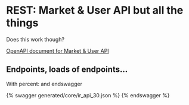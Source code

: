 # REST: Market & User API but all the things

Does this work though?

[OpenAPI document for Market & User API](generated/core/ir_api_30.json)

## Endpoints, loads of endpoints...

With percent:
and endswagger

{% swagger generated/core/ir_api_30.json %}
{% endswagger %}
